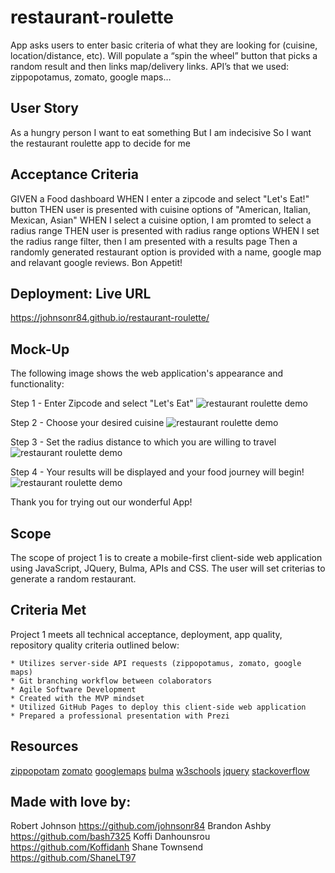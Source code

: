 # restaurant-roulette
App asks users to enter basic criteria of what they are looking for (cuisine, location/distance, etc).  Will populate a “spin the wheel” button that picks a random result and then links map/delivery links.  API’s that we used: zippopotamus, zomato, google maps…

## User Story


As a hungry person
I want to eat something
But I am indecisive
So I want the restaurant roulette app to decide for me


## Acceptance Criteria


GIVEN a Food dashboard 
WHEN I enter a zipcode and select "Let's Eat!" button
THEN user is presented with cuisine options of "American, Italian, Mexican, Asian"
WHEN I select a cuisine option, I am promted to select a radius range
THEN user is presented with radius range options
WHEN I set the radius range filter, then I am presented with a results page
Then a randomly generated restaurant option is provided with a name, google map and relavant google reviews.
Bon Appetit!

## Deployment: Live URL

<https://johnsonr84.github.io/restaurant-roulette/>

## Mock-Up

The following image shows the web application's appearance and functionality:

Step 1 - Enter Zipcode and select "Let's Eat"
![restaurant roulette demo](./css/demo1.png)

Step 2 - Choose your desired cuisine
![restaurant roulette demo](./css/demo2.png)

Step 3 - Set the radius distance to which you are willing to travel
![restaurant roulette demo](./css/demo3.png)

Step 4 - Your results will be displayed and your food journey will begin!
![restaurant roulette demo](./css/demo4.png)

Thank you for trying out our wonderful App!

## Scope


The scope of project 1 is to create a mobile-first client-side web application using JavaScript, JQuery, Bulma, APIs and CSS. The user will set criterias to generate a random restaurant.


## Criteria Met


Project 1 meets all technical acceptance, deployment, app quality, repository quality criteria outlined below:

    * Utilizes server-side API requests (zippopotamus, zomato, google maps) 
    * Git branching workflow between colaborators
    * Agile Software Development
    * Created with the MVP mindset
    * Utilized GitHub Pages to deploy this client-side web application 
    * Prepared a professional presentation with Prezi

## Resources

[zippopotam](https://www.zippopotam.us/)
[zomato](https://developers.zomato.com/api)
[googlemaps](https://developers.google.com/maps)
[bulma](https://bulma.io/)
[w3schools](https://www.w3schools.com/)
[jquery](https://jquery.com/)
[stackoverflow](https://stackoverflow.com/)


## Made with love by:

Robert Johnson
<https://github.com/johnsonr84>
Brandon Ashby
<https://github.com/bash7325>
Koffi Danhounsrou
<https://github.com/Koffidanh>
Shane Townsend
<https://github.com/ShaneLT97>
